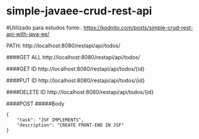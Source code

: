 # simple-javaee-crud-rest-api

#Utilizado para estudos fonte:.
https://kodnito.com/posts/simple-crud-rest-api-with-java-ee/

PATH: http://localhost:8080/restapi/api/todos/ 
    

####GET ALL
http://localhost:8080/restapi/api/todos/

####GET ID
http://localhost:8080/restapi/api/todos/{id}

####PUT ID
http://localhost:8080/restapi/api/todos/{id}

####DELETE ID
http://localhost:8080/restapi/api/todos/{id}

####POST
#####Body
    
    {
        "task": "JSF IMPLEMENTS",
        "description": "CREATE FRONT-END IN JSF"
    }